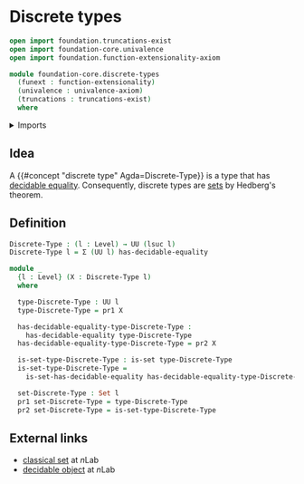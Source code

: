 # Discrete types

```agda
open import foundation.truncations-exist
open import foundation-core.univalence
open import foundation.function-extensionality-axiom

module foundation-core.discrete-types
  (funext : function-extensionality)
  (univalence : univalence-axiom)
  (truncations : truncations-exist)
  where
```

<details><summary>Imports</summary>

```agda
open import foundation.decidable-equality funext univalence truncations
open import foundation.dependent-pair-types
open import foundation.universe-levels

open import foundation-core.sets
```

</details>

## Idea

A {{#concept "discrete type" Agda=Discrete-Type}} is a type that has
[decidable equality](foundation.decidable-equality.md). Consequently, discrete
types are [sets](foundation-core.sets.md) by Hedberg's theorem.

## Definition

```agda
Discrete-Type : (l : Level) → UU (lsuc l)
Discrete-Type l = Σ (UU l) has-decidable-equality

module _
  {l : Level} (X : Discrete-Type l)
  where

  type-Discrete-Type : UU l
  type-Discrete-Type = pr1 X

  has-decidable-equality-type-Discrete-Type :
    has-decidable-equality type-Discrete-Type
  has-decidable-equality-type-Discrete-Type = pr2 X

  is-set-type-Discrete-Type : is-set type-Discrete-Type
  is-set-type-Discrete-Type =
    is-set-has-decidable-equality has-decidable-equality-type-Discrete-Type

  set-Discrete-Type : Set l
  pr1 set-Discrete-Type = type-Discrete-Type
  pr2 set-Discrete-Type = is-set-type-Discrete-Type
```

## External links

- [classical set](https://ncatlab.org/nlab/show/classical+set) at $n$Lab
- [decidable object](https://ncatlab.org/nlab/show/decidable+object) at $n$Lab
